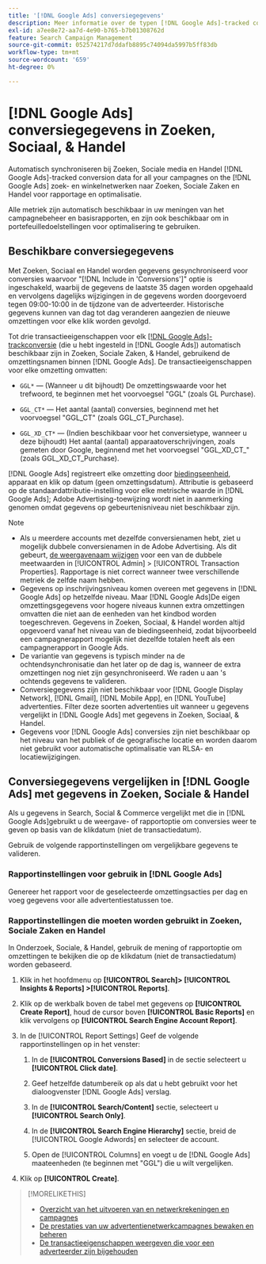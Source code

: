 ```yaml
---
title: '[!DNL Google Ads] conversiegegevens'
description: Meer informatie over de typen [!DNL Google Ads]-tracked conversion data available in Search, Social, & Commerce.
exl-id: a7ee8e72-aa7d-4e90-b765-b7b01308762d
feature: Search Campaign Management
source-git-commit: 052574217d7ddafb8895c74094da5997b5ff83db
workflow-type: tm+mt
source-wordcount: '659'
ht-degree: 0%

---
```


# [!DNL Google Ads] conversiegegevens in Zoeken, Sociaal, &amp; Handel

Automatisch synchroniseren bij Zoeken, Sociale media en Handel [!DNL Google Ads]-tracked conversion data for all your campagnes on the [!DNL Google Ads] zoek- en winkelnetwerken naar Zoeken, Sociale Zaken en Handel voor rapportage en optimalisatie.

Alle metriek zijn automatisch beschikbaar in uw meningen van het campagnebeheer en basisrapporten, en zijn ook beschikbaar om in portefeuilledoelstellingen voor optimalisering te gebruiken.

## Beschikbare conversiegegevens

Met Zoeken, Sociaal en Handel worden gegevens gesynchroniseerd voor conversies waarvoor &quot;[!DNL Include in 'Conversions']&quot; optie is ingeschakeld, waarbij de gegevens de laatste 35 dagen worden opgehaald en vervolgens dagelijks wijzigingen in de gegevens worden doorgevoerd tegen 09:00-10:00 in de tijdzone van de adverteerder. Historische gegevens kunnen van dag tot dag veranderen aangezien de nieuwe omzettingen voor elke klik worden gevolgd.

Tot drie transactieeigenschappen voor elk [[!DNL Google Ads]-trackconversie](https://support.google.com/google-ads/answer/4677036) (die u hebt ingesteld in [!DNL Google Ads]) automatisch beschikbaar zijn in Zoeken, Sociale Zaken, &amp; Handel, gebruikend de omzettingsnamen binnen [!DNL Google Ads]. De transactieeigenschappen voor elke omzetting omvatten:

* `GGL*` — (Wanneer u dit bijhoudt) De omzettingswaarde voor het trefwoord, te beginnen met het voorvoegsel &quot;GGL&quot; (zoals GL Purchase).

* `GGL_CT*` — Het aantal (aantal) conversies, beginnend met het voorvoegsel &quot;GGL_CT&quot; (zoals GGL_CT_Purchase).

* `GGL_XD_CT*` — (Indien beschikbaar voor het conversietype, wanneer u deze bijhoudt) Het aantal (aantal) apparaatoverschrijvingen, zoals gemeten door Google, beginnend met het voorvoegsel &quot;GGL_XD_CT_&quot; (zoals GGL_XD_CT_Purchase).

[!DNL Google Ads] registreert elke omzetting door [biedingseenheid](/help/search-social-commerce/glossary.md#a-b), apparaat en klik op datum (geen omzettingsdatum). Attributie is gebaseerd op de standaardattributie-instelling voor elke metrische waarde in [!DNL Google Ads]; Adobe Advertising-toewijzing wordt niet in aanmerking genomen omdat gegevens op gebeurtenisniveau niet beschikbaar zijn.

>[!NOTE]
>
>* Als u meerdere accounts met dezelfde conversienamen hebt, ziet u mogelijk dubbele conversienamen in de Adobe Advertising. Als dit gebeurt, [de weergavenaam wijzigen](/help/search-social-commerce/admin/transaction-properties/transaction-property-edit-display-name.md) voor een van de dubbele meetwaarden in [!UICONTROL Admin] > [!UICONTROL Transaction Properties]. Rapportage is niet correct wanneer twee verschillende metriek de zelfde naam hebben.
>* Gegevens op inschrijvingsniveau komen overeen met gegevens in [!DNL Google Ads] op hetzelfde niveau. Maar [!DNL Google Ads]De eigen omzettingsgegevens voor hogere niveaus kunnen extra omzettingen omvatten die niet aan de eenheden van het kindbod worden toegeschreven. Gegevens in Zoeken, Sociaal, &amp; Handel worden altijd opgevoerd vanaf het niveau van de biedingseenheid, zodat bijvoorbeeld een campagnerapport mogelijk niet dezelfde totalen heeft als een campagnerapport in Google Ads.
>* De variantie van gegevens is typisch minder na de ochtendsynchronisatie dan het later op de dag is, wanneer de extra omzettingen nog niet zijn gesynchroniseerd. We raden u aan &#39;s ochtends gegevens te valideren.
>* Conversiegegevens zijn niet beschikbaar voor [!DNL Google Display Network], [!DNL Gmail], [!DNL Mobile App], en [!DNL YouTube] advertenties. Filter deze soorten advertenties uit wanneer u gegevens vergelijkt in [!DNL Google Ads] met gegevens in Zoeken, Sociaal, &amp; Handel.
>* Gegevens voor [!DNL Google Ads] conversies zijn niet beschikbaar op het niveau van het publiek of de geografische locatie en worden daarom niet gebruikt voor automatische optimalisatie van RLSA- en locatiewijzigingen.

## Conversiegegevens vergelijken in [!DNL Google Ads] met gegevens in Zoeken, Sociale &amp; Handel

Als u gegevens in Search, Social &amp; Commerce vergelijkt met die in [!DNL Google Ads]gebruikt u de weergave- of rapportoptie om conversies weer te geven op basis van de klikdatum (niet de transactiedatum).

Gebruik de volgende rapportinstellingen om vergelijkbare gegevens te valideren.

### Rapportinstellingen voor gebruik in [!DNL Google Ads]

Genereer het rapport voor de geselecteerde omzettingsacties per dag en voeg gegevens voor alle advertentiestatussen toe.

<!-- 

1. In the main toolbar, select **[!DNL Reports] > [!DNL Report]**.

1. Select **[!DNL + Custom] > [!DNL Table]**.

1. From the left pane, specify the rows and columns in the report:
   
   1. Search for the **[!DNL Day]** field and it drag to the [!DNL Row] section.

   1. Search for the **[!DNL All conv].** field and it drag to the [!DNL Column] section.

   1. Search for the **[!DNL Conversion action]** field and it drag to the [!DNL Column] section.

1. In the report settings toolbar, select **[!DNL Filter] > [!DNL Ad status]**, and then select all boxes.

1. In the report settings toolbar, select **[!DNL Download] > [!DNL Excel .csv]**.

-->

### Rapportinstellingen die moeten worden gebruikt in Zoeken, Sociale Zaken en Handel

In Onderzoek, Sociale, &amp; Handel, gebruik de mening of rapportoptie om omzettingen te bekijken die op de klikdatum (niet de transactiedatum) worden gebaseerd.

1. Klik in het hoofdmenu op **[!UICONTROL Search]> [!UICONTROL Insights & Reports] >[!UICONTROL Reports]**.

1. Klik op de werkbalk boven de tabel met gegevens op **[!UICONTROL Create Report]**, houd de cursor boven **[!UICONTROL Basic Reports]** en klik vervolgens op **[!UICONTROL Search Engine Account Report]**.

1. In de [!UICONTROL Report Settings] Geef de volgende rapportinstellingen op in het venster:

   1. In de **[!UICONTROL Conversions Based]** in de sectie selecteert u **[!UICONTROL Click date]**.

   1. Geef hetzelfde datumbereik op als dat u hebt gebruikt voor het dialoogvenster [!DNL Google Ads] verslag.

   1. In de **[!UICONTROL Search/Content]** sectie, selecteert u **[!UICONTROL Search Only]**.

   1. In de **[!UICONTROL Search Engine Hierarchy]** sectie, breid de [!UICONTROL Google Adwords] en selecteer de account.

   1. Open de [!UICONTROL Columns] en voegt u de [!DNL Google Ads] maateenheden (te beginnen met &quot;GGL&quot;) die u wilt vergelijken.

1. Klik op **[!UICONTROL Create]**.

>[!MORELIKETHIS]
>
>* [Overzicht van het uitvoeren van en netwerkrekeningen en campagnes](campaign-implemention-overview.md)
>* [De prestaties van uw advertentienetwerkcampagnes bewaken en beheren](monitor-performance-campaigns.md)
>* [De transactieeigenschappen weergeven die voor een adverteerder zijn bijgehouden](/help/search-social-commerce/admin/transaction-properties/transaction-property-view-tracked.md)
